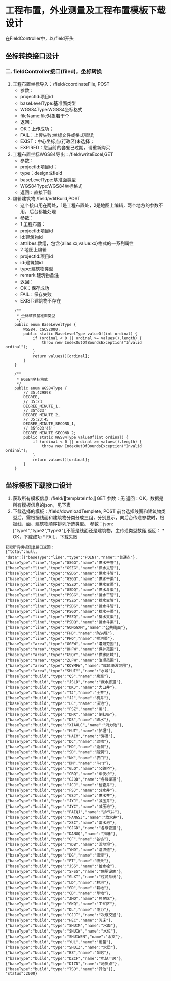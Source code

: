 # 工程布置，外业测量及工程布置模板下载设计
在FieldController中，以/field开头
## 坐标转换接口设计
### 二. fieldController接口(filed)，坐标转换
>
1. 工程布置坐标导入：/field/coordinateFile, POST
    * 参数：
    * projectId:项目id
    * baseLevelType:基准面类型
    * WGS84Type:WGS84坐标格式
    * fileName:file对象若干个
    * 返回：
    * OK：上传成功；
    * FAIL：上传失败:坐标文件或格式错误;
    * EXIST：中心坐标点(行政区)未选择；
    * EXPIRED：您当前的套餐已过期，请重新购买
2. 工程布置坐标WGS84导出：/field/writeExcel,GET
    * 参数：
    * projectId:项目id；
    * type：design或field
    * baseLevelType:基准面类型
    * WGS84Type:WGS84坐标格式
    * 返回：直接下载
3. 编辑建筑物:/field/editBuild,POST
    * 这个接口用在两处，1是工程布置处，2是地图上编辑，两个地方的参数不用，后台都能处理
    * 参数：
    * 1 工程布置：
    * projectId:项目id
    * id:建筑物id
    * attribes:数组，包含{alias:xx,value:xx}格式的一系列属性
    * 2 地图上编辑
    * projectId:项目id
    * id:建筑物id
    * type:建筑物类型
    * remark:建筑物备注
    * 返回：
    * OK：保存成功
    * FAIL：保存失败
    * EXIST:建筑物不存在
    
```
	/**
	 * 坐标转换基准面类型
	 */
	public enum BaseLevelType {
		WGS84, CGCS2000;
		public static BaseLevelType valueOf(int ordinal) {
			if (ordinal < 0 || ordinal >= values().length) {
				throw new IndexOutOfBoundsException("Invalid ordinal");
			}
			return values()[ordinal];
		}
	}

	/**
	 * WGS84坐标格式
	 */
	public enum WGS84Type {
		// 35.429898
		DEGREE,
		// 35:23
		DEGREE_MINUTE_1,
		// 35^o23'
		DEGREE_MINUTE_2,
		// 35:23:45
		DEGREE_MINUTE_SECOND_1,
		// 35^o23'45''
		DEGREE_MINUTE_SECOND_2;
		public static WGS84Type valueOf(int ordinal) {
			if (ordinal < 0 || ordinal >= values().length) {
				throw new IndexOutOfBoundsException("Invalid ordinal");
			}
			return values()[ordinal];
		}
	}

```
## 坐标模板下载接口设计
> 
1. 获取所有模板信息: /field/templateInfo,GET
    参数：无
    返回：OK，数据是所有模板信息的json，见下表
2. 下载选择的模板：/field/downloadTemplete, POST
    前台选择线面和建筑物类型后，需根据线面和建筑物分类分成三组，分别显示，向后台传递参数时，根据线、面、建筑物顺序排列所选类型。
    参数：json:["type1","type2","type3"],不管是线面还是建筑物，主传递类型数组
    返回：
        * OK，下载成功
        * FAIL，下载失败
    
```
获取所有模板信息接口返回：
{"total":null,
"data":[{"baseType":"line","type":"POINT","name":"普通点"},{"baseType":"line","type":"GSGG","name":"供水干管"},{"baseType":"line","type":"GSZG","name":"供水支管"},{"baseType":"line","type":"GSDG","name":"供水斗管"},{"baseType":"line","type":"GSGQ","name":"供水干渠"},{"baseType":"line","type":"GSZQ","name":"供水支渠"},{"baseType":"line","type":"GSDQ","name":"供水斗渠"},{"baseType":"line","type":"PSGG","name":"排水干管"},{"baseType":"line","type":"PSZG","name":"排水支管"},{"baseType":"line","type":"PSDG","name":"排水斗管"},{"baseType":"line","type":"PSGQ","name":"排水干渠"},{"baseType":"line","type":"PSZQ","name":"排水支渠"},{"baseType":"line","type":"PSDQ","name":"排水斗渠"},{"baseType":"line","type":"GONGGXM","name":"公共线面"},{"baseType":"line","type":"FHD","name":"防洪堤"},{"baseType":"line","type":"PHQ","name":"排洪渠"},{"baseType":"area","type":"GGFW","name":"灌溉范围"},{"baseType":"area","type":"BHFW","name":"保护范围"},{"baseType":"area","type":"GSQY","name":"供水区域"},{"baseType":"area","type":"ZLFW","name":"治理范围"},{"baseType":"area","type":"KQYMFW","name":"库区淹没范围"},{"baseType":"area","type":"SHUIY","name":"水域"},{"baseType":"build","type":"QS","name":"泉室"},{"baseType":"build","type":"JSLD","name":"截水廊道"},{"baseType":"build","type":"DKJ","name":"大口井"},{"baseType":"build","type":"TJ","name":"土井"},{"baseType":"build","type":"JJ","name":"机井"},{"baseType":"build","type":"LC","name":"涝池"},{"baseType":"build","type":"FSZ","name":"闸"},{"baseType":"build","type":"DHX","name":"倒虹吸"},{"baseType":"build","type":"DS","name":"跌水"},{"baseType":"build","type":"XIAOLC","name":"消力池"},{"baseType":"build","type":"HUT","name":"护坦"},{"baseType":"build","type":"HAIM","name":"海漫"},{"baseType":"build","type":"DC","name":"渡槽"},{"baseType":"build","type":"HD","name":"涵洞"},{"baseType":"build","type":"SD","name":"隧洞"},{"baseType":"build","type":"NK","name":"农口"},{"baseType":"build","type":"DM","name":"斗门"},{"baseType":"build","type":"GLQ","name":"公路桥"},{"baseType":"build","type":"CBQ","name":"车便桥"},{"baseType":"build","type":"GJQD","name":"各级渠道"},{"baseType":"build","type":"JCJ","name":"检查井"},{"baseType":"build","type":"FSJ","name":"分水井"},{"baseType":"build","type":"GSJ","name":"供水井"},{"baseType":"build","type":"JYJ","name":"减压井"},{"baseType":"build","type":"JYC","name":"减压池"},{"baseType":"build","type":"PAIQJ","name":"排气井"},{"baseType":"build","type":"FANGSJ","name":"放水井"},{"baseType":"build","type":"XSC","name":"蓄水池"},{"baseType":"build","type":"GJGD","name":"各级管道"},{"baseType":"build","type":"DANGQ","name":"挡墙"},{"baseType":"build","type":"GF","name":"谷坊"},{"baseType":"build","type":"YDB","name":"淤地坝"},{"baseType":"build","type":"YHD","name":"溢洪道"},{"baseType":"build","type":"DG","name":"滴灌"},{"baseType":"build","type":"PT","name":"喷头"},{"baseType":"build","type":"JSS","name":"给水栓"},{"baseType":"build","type":"SFSS","name":"施肥设施"},{"baseType":"build","type":"GLXT","name":"过滤系统"},{"baseType":"build","type":"LD","name":"林地"},{"baseType":"build","type":"GD","name":"耕地"},{"baseType":"build","type":"CD","name":"草地"},{"baseType":"build","type":"JMQ","name":"居民区"},{"baseType":"build","type":"GKQ","name":"工矿区"},{"baseType":"build","type":"DL","name":"电力"},{"baseType":"build","type":"CJJT","name":"次级交通"},{"baseType":"build","type":"HEC","name":"河床"},{"baseType":"build","type":"SHUIM","name":"水面"},{"baseType":"build","type":"SHUIW","name":"水位"},{"baseType":"build","type":"SHUIWEN","name":"水文"},{"baseType":"build","type":"YUL","name":"雨量"},{"baseType":"build","type":"SHUIZ","name":"水质"},{"baseType":"build","type":"BZ","name":"泵站"},{"baseType":"build","type":"DZCF","name":"电站厂房"},{"baseType":"build","type":"DIZD","name":"地质点"},{"baseType":"build","type":"TSD","name":"其他"}],
"status":2000}
```


